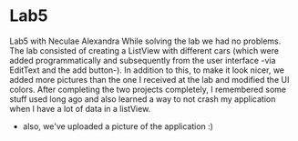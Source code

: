 # Lab5
Lab5 with Neculae Alexandra
While solving the lab we had no problems. The lab consisted of creating a ListView with different cars (which were added programmatically and subsequently from the user interface -via EditText and the add button-).
In addition to this, to make it look nicer, we added more pictures than the one I received at the lab and modified the UI colors.
After completing the two projects completely, I remembered some stuff used long ago and also learned a way to not crash my application when I have a lot of data in a listView.

- also, we've uploaded a picture of the application :) 
